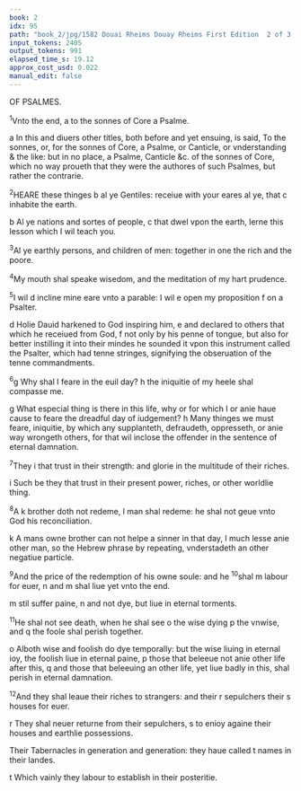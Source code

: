 ```yaml
---
book: 2
idx: 95
path: "book_2/jpg/1582 Douai Rheims Douay Rheims First Edition  2 of 3 1610 Old Testament.pdf-95.jpg"
input_tokens: 2405
output_tokens: 991
elapsed_time_s: 19.12
approx_cost_usd: 0.022
manual_edit: false
---
```

OF PSALMES.

<sup>1</sup>Vnto the end, a to the sonnes of Core a Psalme.

<aside>a In this and diuers other titles, both before and yet ensuing, is said, To the sonnes, or, for the sonnes of Core, a Psalme, or Canticle, or vnderstanding & the like: but in no place, a Psalme, Canticle &c. of the sonnes of Core, which no way proueth that they were the authores of such Psalmes, but rather the contrarie.</aside>

<sup>2</sup>HEARE these thinges b al ye Gentiles: receiue with your eares al ye, that c inhabite the earth.

<aside>b Al ye nations and sortes of people, c that dwel vpon the earth, lerne this lesson which I wil teach you.</aside>

<sup>3</sup>Al ye earthly persons, and children of men: together in one the rich and the poore.

<sup>4</sup>My mouth shal speake wisedom, and the meditation of my hart prudence.

<sup>5</sup>I wil d incline mine eare vnto a parable: I wil e open my proposition f on a Psalter.

<aside>d Holie Dauid harkened to God inspiring him, e and declared to others that which he receiued from God, f not only by his penne of tongue, but also for better instilling it into their mindes he sounded it vpon this instrument called the Psalter, which had tenne stringes, signifying the obseruation of the tenne commandments.</aside>

<sup>6</sup>g Why shal I feare in the euil day? h the iniquitie of my heele shal compasse me.

<aside>g What especial thing is there in this life, why or for which I or anie haue cause to feare the dreadful day of iudgement? h Many thinges we must feare, iniquitie, by which any supplanteth, defraudeth, oppresseth, or anie way wrongeth others, for that wil inclose the offender in the sentence of eternal damnation.</aside>

<sup>7</sup>They i that trust in their strength: and glorie in the multitude of their riches.

<aside>i Such be they that trust in their present power, riches, or other worldlie thing.</aside>

<sup>8</sup>A k brother doth not redeme, l man shal redeme: he shal not geue vnto God his reconciliation.

<aside>k A mans owne brother can not helpe a sinner in that day, l much lesse anie other man, so the Hebrew phrase by repeating, vnderstadeth an other negatiue particle.</aside>

<sup>9</sup>And the price of the redemption of his owne soule: and he <sup>10</sup>shal m labour for euer, n and m shal liue yet vnto the end.

<aside>m stil suffer paine, n and not dye, but liue in eternal torments.</aside>

<sup>11</sup>He shal not see death, when he shal see o the wise dying p the vnwise, and q the foole shal perish together.

<aside>o Alboth wise and foolish do dye temporally: but the wise liuing in eternal ioy, the foolish liue in eternal paine, p those that beleeue not anie other life after this, q and those that beleeuing an other life, yet liue badly in this, shal perish in eternal damnation.</aside>

<sup>12</sup>And they shal leaue their riches to strangers: and their r sepulchers their s houses for euer.

<aside>r They shal neuer returne from their sepulchers, s to enioy againe their houses and earthlie possessions.</aside>

Their Tabernacles in generation and generation: they haue called t names in their landes.

<aside>t Which vainly they labour to establish in their posteritie.</aside>